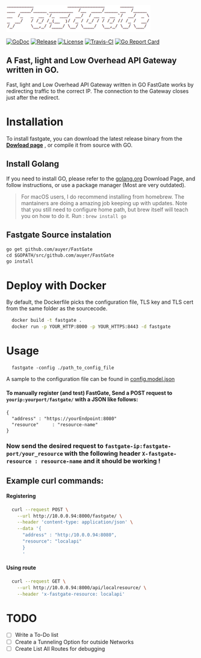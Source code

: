 
  [![FastGateLogo](https://raw.githubusercontent.com/auyer/FastGate/master/media/logo.png)](https://raw.githubusercontent.com/auyer/FastGate/master/media/logo.png)

  [![GoDoc](https://godoc.org/github.com/golang/gddo?status.svg)](https://godoc.org/github.com/auyer/FastGate)
  [![Release](https://img.shields.io/github/release/auyer/FastGate.svg)](https://github.com/auyer/fastgate/releases/latest) [![License](https://img.shields.io/badge/license-GPL3-brightgreen.svg)](https://github.com/auyer/FastGate/blob/master/LICENSE) [![Travis-CI](https://travis-ci.org/auyer/FastGate.svg?branch=master)](https://travis-ci.org/auyer/FastGate) [![Go Report Card](https://goreportcard.com/badge/github.com/auyer/FastGate?&fuckgithubcache=1)](https://goreportcard.com/report/github.com/auyer/FastGate)

## A Fast, light and Low Overhead API Gateway written in GO.

Fast, light and Low Overhead API Gateway written in GO
FastGate works by redirecting traffic to the correct IP. The connection to the Gateway closes just after the  redirect.

# Installation

To install fastgate, you can download the latest release binary from the [**Dowload page**](https://github.com/auyer/fastgate/releases/latest)
, or compile it from source with GO.

## Install Golang

If you need to install GO, please refer to the [golang.org](https://golang.org/dl/) Download Page, and follow instructions, or use a package manager (Most are very outdated). 

> For macOS users, I do recommend installing from homebrew. The mantainers are doing a amazing job keeping up with updates. Note that you still need to configure home path, but brew itself will teach you on how to do it.   Run : `brew install go`

## Fastgate Source instalation

```
go get github.com/auyer/FastGate
cd $GOPATH/src/github.com/auyer/FastGate
go install
```

# Deploy with Docker

By default, the Dockerfile picks the configuration file, TLS key and TLS cert from the same folder as the sourcecode.
```sh
  docker build -t fastgate .
  docker run -p YOUR_HTTP:8000 -p YOUR_HTTPS:8443 -d fastgate
```

# Usage
  ```
    fastgate -config ./path_to_config_file
  ```
  A sample to the configuration file can be found in [config.model.json](config.model.json)

#### To manually register (and test) FastGate, Send a POST request to `yourip:yourport/fastgate/` with a JSON like follows:
```
{
  "address" : "https://yourEndpoint:8080"
  "resource"     : "resource-name"
}
```
### Now send the desired request to `fastgate-ip:fastgate-port/your_resource` with the following header `X-fastgate-resource : resource-name`  and it should be working !

## Example curl commands:

#### Registering 
```bash
  curl --request POST \
    --url http://10.0.0.94:8000/fastgate/ \
    --header 'content-type: application/json' \
    --data '{
      "address" : "http:/10.0.0.94:8080",
      "resource": "localapi"
      }
      '
```
#### Using route 

```bash
  curl --request GET \
    --url http://10.0.0.94:8000/api/localresource/ \
    --header 'x-fastgate-resource: localapi'
```


# TODO
- [ ] Write a To-Do list
- [ ] Create a Tunneling Option for outside Networks
- [ ] Create List All Routes for debugging
